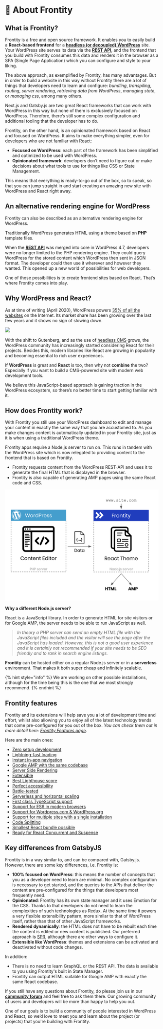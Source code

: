 # 📃 About Frontity

## What is Frontity?

Frontity is a free and open source framework. It enables you to easily build a **React-based frontend** for a [**headless \(or decoupled\) WordPress**](https://www.elegantthemes.com/blog/wordpress/headless-wordpress) site. Your WordPress site serves its data via the [**REST API**](https://developer.wordpress.org/rest-api/), and the frontend that you build with Frontity consumes this data and renders it in the browser as a SPA \(Single Page Application\) which you can configure and style to your liking.

The above approach, as exemplified by Frontity, has many advantages. But in order to build a website in this way without Frontity there are a lot of things that developers need to learn and configure: _bundling_, _transpiling_, _routing_, _server rendering_, _retrieving data from WordPress_, _managing state_, or _managing css_, among many others.

Next.js and Gatsby.js are two great React frameworks that can work with WordPress in this way but none of them is exclusively focused on WordPress. Therefore, there’s still some complex configuration and additional tooling that the developer has to do.

Frontity, on the other hand, is an opinionated framework based on React and focused on WordPress. It aims to make everything simpler, even for developers who are not familiar with React:

* **Focused on WordPress**: each part of the framework has been simplified and optimized to be used with WordPress.
* **Opinionated framework**: developers don’t need to figure out or make decisions about what tools to use for things like CSS or State Management.

This means that everything is ready-to-go out of the box, so to speak, so that you can jump straight in and start creating an amazing new site with WordPress and React right away.

## **An alternative rendering engine for WordPress**

Frontity can also be described as an alternative rendering engine for WordPress.

Traditionally WordPress generates HTML using a theme based on **PHP** template files.

When the [**REST API**](https://developer.wordpress.org/rest-api/) was merged into core in WordPress 4.7, developers were no longer limited to the PHP rendering engine. They could query WordPress for the stored content which WordPress then sent in JSON format. The developer could then use it wherever and however they wanted. This opened up a new world of possibilities for web developers.

One of those possibilities is to create frontend sites based on React. That’s where Frontity comes into play.

## **Why WordPress and React?**

As at time of writing \(April 2020\), WordPress powers [35% of all the websites](https://w3techs.com/technologies/details/cm-wordpress) on the Internet. Its market share has been growing over the last few years and it shows no sign of slowing down.

![](https://w3techs.com/diagram/history_technology/cm-wordpress)

With the shift to Gutenberg, and as the use of [headless CMS](https://css-tricks.com/what-is-a-headless-cms/) grows, the WordPress community has increasingly started considering React for their projects. Besides this, modern libraries like React are growing in popularity and becoming essential to rich user experiences.

If **WordPress** is great and **React** is too, then why not **combine** the two? Especially if you want to build a CMS-powered site with modern web development tools.

We believe this JavaScript-based approach is gaining traction in the WordPress ecosystem, so there’s no better time to start getting familiar with it.

## **How does Frontity work?**

With Frontity you still use your WordPress dashboard to edit and manage your content in exactly the same way that you are accustomed to. As you make changes content is automatically updated in your Frontity site, just as it is when using a traditional WordPress theme.

Frontity apps require a Node.js server to run on. This runs in tandem with the WordPress site which is now relegated to providing content to the frontend that is based on Frontity.

* Frontity requests content from the WordPress REST-API and uses it to generate the final HTML that is displayed in the browser.
* Frontity is also capable of generating AMP pages using the same React code and CSS.

![](../.gitbook/assets/frontity-architecture%20%282%29.png)

**Why a different Node.js server?**

React is a JavaScript library. In order to generate HTML for site visitors or for Google AMP, the server needs to be able to run JavaScript as well.

> _In theory a PHP server can send an empty HTML file with the JavaScript files included and the visitor will see the page after the JavaScript has loaded. However, this is not a good user experience and it is certainly not recommended if your site needs to be SEO friendly and to rank in search engine listings._

**Frontity** can be hosted either on a regular Node.js server or in a **serverless** environment. That makes it both super cheap and infinitely scalable.

{% hint style="info" %}
We are working on other possible installations, although for the time being this is the one that we most strongly recommend.
{% endhint %}

## **Frontity features**

Frontity and its extensions will help save you a lot of development time and effort, whilst also allowing you to enjoy all of the latest technology trends that come pre-configured for you out of the box. _You can check them out in more detail here:_ [_Frontity Features page_](frontity-features.md)_._

Here are the main ones:

* [Zero setup development](frontity-features.md#zero-setup-development)
* [Lightning-fast loading](frontity-features.md#lightning-fast-loading)
* [Instant in-app navigation](frontity-features.md#instant-in-app-navigation)
* [Google AMP with the same codebase](frontity-features.md#google-amp-support-with-the-same-codebase)
* [Server Side Rendering](frontity-features.md#server-side-rendering)
* [Extensible](frontity-features.md#less-than-greater-than-extensible)
* [Best Lighthouse score](frontity-features.md#best-lighthouse-score)
* [Perfect accessibility](frontity-features.md#perfect-accessibility)
* [Battle-tested](frontity-features.md#battle-tested-framework)
* [Serverless and horizontal scaling](frontity-features.md#serverless-and-horizontal-scaling)
* [First class TypeScript support](frontity-features.md#first-class-typescript-support)
* [Support for ES6 in modern browsers](frontity-features.md#support-for-es6-in-modern-browsers)
* [Support for Wordpress.com & WordPress.org](frontity-features.md#support-for-wordpress-com-and-wordpress-org)
* [Support for multiple sites with a single installation](frontity-features.md#support-for-multiple-sites-with-a-single-installation)
* [Code Splitting](frontity-features.md#code-splitting)
* [Smallest React bundle possible](frontity-features.md#smallest-react-bundle-possible)
* [Ready for React Concurrent and Suspense](frontity-features.md#ready-for-react-concurrent-and-suspense)

## **Key differences from GatsbyJS**

Frontity is in a way similar to, and can be compared with, Gatsby.js. However, there are some key differences, i.e. Frontity is:

* **100% focused on WordPress**: this means the number of concepts that you as a developer need to learn are minimal. No complex configuration is necessary to get started, and the queries to the APIs that deliver the content are pre-configured for the things that developers most frequently need.
* **Opinionated**: Frontity has its own state manager and it uses Emotion for the CSS. Thanks to that developers do not need to learn the complexities of such technologies as Redux. At the same time it powers a very flexible extensibility pattern, more similar to that of WordPress itself, rather than that of other JavaScript frameworks.
* **Rendered dynamically**: the HTML does not have to be rebuilt each time the content is edited or new content is published. Our preferred approach is [SPR](https://vercel.com/blog/serverless-pre-rendering), although there are other ways to configure it.
* **Extensible like WordPress**: themes and extensions can be activated and deactivated without code changes.

In addition:

* There is no need to learn GraphQL or the REST API. The data is available to you using Frontity's built in State Manager.
* Frontity can output HTML suitable for Google AMP with exactly the same React codebase.

If you still have any questions about Frontity, do please join us in our [**community forum**](https://community.frontity.org) and feel free to ask them there. Our growing community of users and developers will be more than happy to help you out.

One of our goals is to build a community of people interested in WordPress and React, so we’d love to meet you and learn about the project \(or projects\) that you're building with Frontity.

